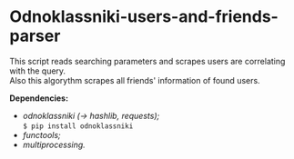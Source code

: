 # Odnoklassniki-users-and-friends-parser
This script reads searching parameters and scrapes users are correlating with the query.  
Also this algorythm scrapes all friends' information of found users.  

**Dependencies:**
* *odnoklassniki (-> *hashlib*, *requests*);*  
`$ pip install odnoklassniki`
* *functools;*
* *multiprocessing.*
